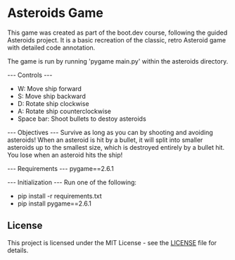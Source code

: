 # Asteroids Game

This game was created as part of the boot.dev course, following the guided Asteroids project. It is a basic recreation of the classic, retro Asteroid game with detailed code annotation.

The game is run by running 'pygame main.py' within the asteroids directory.

--- Controls ---
- W: Move ship forward
- S: Move ship backward
- D: Rotate ship clockwise
- A: Rotate ship counterclockwise
- Space bar: Shoot bullets to destoy asteroids

--- Objectives ---
Survive as long as you can by shooting and avoiding asteroids!
When an asteroid is hit by a bullet, it will split into smaller asteroids up to the smallest size, which is destroyed entirely by a bullet hit.
You lose when an asteroid hits the ship!

--- Requirements ---
pygame==2.6.1

--- Initialization ---
Run one of the following:
- pip install -r requirements.txt
- pip install pygame==2.6.1

## License

This project is licensed under the MIT License - see the [LICENSE](LICENSE) file for details.
